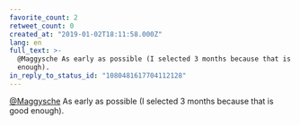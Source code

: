 ```yaml
---
favorite_count: 2
retweet_count: 0
created_at: "2019-01-02T18:11:58.000Z"
lang: en
full_text: >-
  @Maggysche As early as possible (I selected 3 months because that is good
  enough).
in_reply_to_status_id: "1080481617704112128"
---
```


[@Maggysche](https://twitter.com/Maggysche) As early as possible (I selected 3
months because that is good enough).
